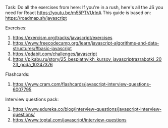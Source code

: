Task: Do all the exercises from here:
If you're in a rush, here's all the JS you need for React https://youtu.be/m55PTVUrlnA
This guide is based on: https://roadmap.sh/javascript

Exercises:

1. https://exercism.org/tracks/javascript/exercises
2. https://www.freecodecamp.org/learn/javascript-algorithms-and-data-structures/#basic-javascript
3. https://edabit.com/challenges/javascript
4. https://pikabu.ru/story/25_besplatnyikh_kursov_javascriptrazrabotki_2023_goda_10247376

Flashcards:

1. https://www.cram.com/flashcards/javascript-interview-questions-6007795

Interview questions pack:

1. https://www.edureka.co/blog/interview-questions/javascript-interview-questions/
2. https://www.toptal.com/javascript/interview-questions
